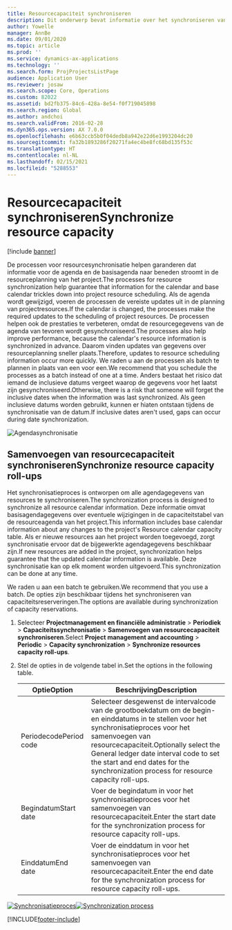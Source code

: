 ```yaml
---
title: Resourcecapaciteit synchroniseren
description: Dit onderwerp bevat informatie over het synchroniseren van de capaciteit van een resource in meerdere agenda's en projecten.
author: Yowelle
manager: AnnBe
ms.date: 09/01/2020
ms.topic: article
ms.prod: ''
ms.service: dynamics-ax-applications
ms.technology: ''
ms.search.form: ProjProjectsListPage
audience: Application User
ms.reviewer: josaw
ms.search.scope: Core, Operations
ms.custom: 82022
ms.assetid: bd2fb375-84c6-428a-8e54-f0f719045898
ms.search.region: Global
ms.author: andchoi
ms.search.validFrom: 2016-02-28
ms.dyn365.ops.version: AX 7.0.0
ms.openlocfilehash: e6b63ccb5b0f04dedb8a942e22d6e1993204dc20
ms.sourcegitcommit: fa32b1893286f20271fa4ec4be8fc68bd135f53c
ms.translationtype: HT
ms.contentlocale: nl-NL
ms.lasthandoff: 02/15/2021
ms.locfileid: "5288553"
---
```

# <a name="synchronize-resource-capacity"></a><span data-ttu-id="4b470-103">Resourcecapaciteit synchroniseren</span><span class="sxs-lookup"><span data-stu-id="4b470-103">Synchronize resource capacity</span></span>

[!include [banner](../includes/banner.md)]

<span data-ttu-id="4b470-104">De processen voor resourcesynchronisatie helpen garanderen dat informatie voor de agenda en de basisagenda naar beneden stroomt in de resourceplanning van het project.</span><span class="sxs-lookup"><span data-stu-id="4b470-104">The processes for resource synchronization help guarantee that information for the calendar and base calendar trickles down into project resource scheduling.</span></span> <span data-ttu-id="4b470-105">Als de agenda wordt gewijzigd, voeren de processen de vereiste updates uit in de planning van projectresources.</span><span class="sxs-lookup"><span data-stu-id="4b470-105">If the calendar is changed, the processes make the required updates to the scheduling of project resources.</span></span> <span data-ttu-id="4b470-106">De processen helpen ook de prestaties te verbeteren, omdat de resourcegegevens van de agenda van tevoren wordt gesynchroniseerd.</span><span class="sxs-lookup"><span data-stu-id="4b470-106">The processes also help improve performance, because the calendar's resource information is synchronized in advance.</span></span> <span data-ttu-id="4b470-107">Daarom vinden updates van gegevens over resourceplanning sneller plaats.</span><span class="sxs-lookup"><span data-stu-id="4b470-107">Therefore, updates to resource scheduling information occur more quickly.</span></span> <span data-ttu-id="4b470-108">We raden u aan de processen als batch te plannen in plaats van een voor een.</span><span class="sxs-lookup"><span data-stu-id="4b470-108">We recommend that you schedule the processes as a batch instead of one at a time.</span></span> <span data-ttu-id="4b470-109">Anders bestaat het risico dat iemand de inclusieve datums vergeet waarop de gegevens voor het laatst zijn gesynchroniseerd.</span><span class="sxs-lookup"><span data-stu-id="4b470-109">Otherwise, there is a risk that someone will forget the inclusive dates when the information was last synchronized.</span></span> <span data-ttu-id="4b470-110">Als geen inclusieve datums worden gebruikt, kunnen er hiaten ontstaan tijdens de synchronisatie van de datum.</span><span class="sxs-lookup"><span data-stu-id="4b470-110">If inclusive dates aren't used, gaps can occur during date synchronization.</span></span>

![Agendasynchronisatie](./media/projectresourcing04-1024x471.jpg)

## <a name="synchronize-resource-capacity-roll-ups"></a><span data-ttu-id="4b470-112">Samenvoegen van resourcecapaciteit synchroniseren</span><span class="sxs-lookup"><span data-stu-id="4b470-112">Synchronize resource capacity roll-ups</span></span>

<span data-ttu-id="4b470-113">Het synchronisatieproces is ontworpen om alle agendagegevens van resources te synchroniseren.</span><span class="sxs-lookup"><span data-stu-id="4b470-113">The synchronization process is designed to synchronize all resource calendar information.</span></span> <span data-ttu-id="4b470-114">Deze informatie omvat basisagendagegevens over eventuele wijzigingen in de capaciteitstabel van de resourceagenda van het project.</span><span class="sxs-lookup"><span data-stu-id="4b470-114">This information includes base calendar information about any changes to the project's Resource calendar capacity table.</span></span> <span data-ttu-id="4b470-115">Als er nieuwe resources aan het project worden toegevoegd, zorgt synchronisatie ervoor dat de bijgewerkte agendagegevens beschikbaar zijn.</span><span class="sxs-lookup"><span data-stu-id="4b470-115">If new resources are added in the project, synchronization helps guarantee that the updated calendar information is available.</span></span> <span data-ttu-id="4b470-116">Deze synchronisatie kan op elk moment worden uitgevoerd.</span><span class="sxs-lookup"><span data-stu-id="4b470-116">This synchronization can be done at any time.</span></span>

<span data-ttu-id="4b470-117">We raden u aan een batch te gebruiken.</span><span class="sxs-lookup"><span data-stu-id="4b470-117">We recommend that you use a batch.</span></span> <span data-ttu-id="4b470-118">De opties zijn beschikbaar tijdens het synchroniseren van capaciteitsreserveringen.</span><span class="sxs-lookup"><span data-stu-id="4b470-118">The options are available during synchronization of capacity reservations.</span></span>

1. <span data-ttu-id="4b470-119">Selecteer **Projectmanagement en financiële administratie** &gt; **Periodiek** &gt; **Capaciteitssynchronisatie** &gt; **Samenvoegen van resourcecapaciteit synchroniseren**.</span><span class="sxs-lookup"><span data-stu-id="4b470-119">Select **Project management and accounting** &gt; **Periodic** &gt; **Capacity synchronization** &gt; **Synchronize resources capacity roll-ups**.</span></span>
2. <span data-ttu-id="4b470-120">Stel de opties in de volgende tabel in.</span><span class="sxs-lookup"><span data-stu-id="4b470-120">Set the options in the following table.</span></span>

    | <span data-ttu-id="4b470-121">Optie</span><span class="sxs-lookup"><span data-stu-id="4b470-121">Option</span></span>      | <span data-ttu-id="4b470-122">Beschrijving</span><span class="sxs-lookup"><span data-stu-id="4b470-122">Description</span></span> |
    |-------------|-------------|
    | <span data-ttu-id="4b470-123">Periodecode</span><span class="sxs-lookup"><span data-stu-id="4b470-123">Period code</span></span> | <span data-ttu-id="4b470-124">Selecteer desgewenst de intervalcode van de grootboekdatum om de begin- en einddatums in te stellen voor het synchronisatieproces voor het samenvoegen van resourcecapaciteit.</span><span class="sxs-lookup"><span data-stu-id="4b470-124">Optionally select the General ledger date interval code to set the start and end dates for the synchronization process for resource capacity roll-ups.</span></span> |
    | <span data-ttu-id="4b470-125">Begindatum</span><span class="sxs-lookup"><span data-stu-id="4b470-125">Start date</span></span>  | <span data-ttu-id="4b470-126">Voer de begindatum in voor het synchronisatieproces voor het samenvoegen van resourcecapaciteit.</span><span class="sxs-lookup"><span data-stu-id="4b470-126">Enter the start date for the synchronization process for resource capacity roll-ups.</span></span> |
    | <span data-ttu-id="4b470-127">Einddatum</span><span class="sxs-lookup"><span data-stu-id="4b470-127">End date</span></span>    | <span data-ttu-id="4b470-128">Voer de einddatum in voor het synchronisatieproces voor het samenvoegen van resourcecapaciteit.</span><span class="sxs-lookup"><span data-stu-id="4b470-128">Enter the end date for the synchronization process for resource capacity roll-ups.</span></span> |

<span data-ttu-id="4b470-129">[![Synchronisatieproces](./media/projectresourcing09.jpg)](./media/projectresourcing09.jpg)</span><span class="sxs-lookup"><span data-stu-id="4b470-129">[![Synchronization process](./media/projectresourcing09.jpg)](./media/projectresourcing09.jpg)</span></span>


[!INCLUDE[footer-include](../includes/footer-banner.md)]